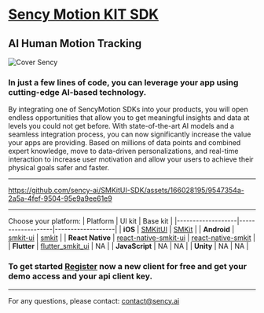# [Sency Motion KIT SDK](https://www.sency.ai)

## AI Human Motion Tracking

![Cover Sency](https://github.com/sency-ai/SMKitUI-SDK/assets/166028195/838b0a04-6c7a-469b-b14c-516e4a4037a6)

### In just a few lines of code, you can leverage your app using cutting-edge AI-based technology.

By integrating one of SencyMotion SDKs into your products, you will open endless opportunities that allow you to get meaningful insights and data at levels you could not get before. With state-of-the-art AI models and a seamless integration process, you can now significantly increase the value your apps are providing. Based on millions of data points and combined expert knowledge, move to data-driven personalizations, and real-time interaction to increase user motivation and allow your users to achieve their physical goals safer and faster.

------------------

https://github.com/sency-ai/SMKitUI-SDK/assets/166028195/9547354a-2a5a-4fef-9504-95e9a9ee61e9

------------------

Choose your platform:
| Platform | UI kit | Base kit |
|-------------------|-------------------|-------------------|
| **iOS** | [SMKitUI](https://github.com/sency-ai/smkit-ui-ios-demo/tree/main) | [SMKit](https://github.com/sency-ai/smkit-ios-demo/tree/main) |
| **Android** | [smkit-ui](https://github.com/sency-ai/smkit-ui-android-demo) | [smkit](https://github.com/sency-ai/smkit-android-demo) |
| **React Native** | [react-native-smkit-ui](https://github.com/sency-ai/smkit-ui-react-native-demo) | [react-native-smkit](https://github.com/sency-ai/smkit-react-native-demo) |
| **Flutter** | [flutter_smkit_ui](https://github.com/sency-ai/smkit-ui-flutter-demo) | NA |
| **JavaScript** | NA | NA |
| **Unity** | NA | NA |

### To get started [Register](https://www.sency.ai/pricing) now a new client for free and get your demo access and your api client key.

-------

For any questions, please contact: contact@sency.ai
